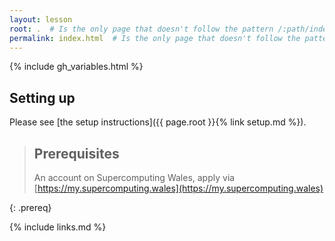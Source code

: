 ```yaml
---
layout: lesson
root: .  # Is the only page that doesn't follow the pattern /:path/index.html
permalink: index.html  # Is the only page that doesn't follow the pattern /:path/index.html
---
```


{% include gh_variables.html %}

## Setting up

Please see [the setup instructions]({{ page.root }}{% link setup.md %}).

> ## Prerequisites
> An account on Supercomputing Wales, apply via [https://my.supercomputing.wales](https://my.supercomputing.wales)
> 
{: .prereq}

{% include links.md %}

